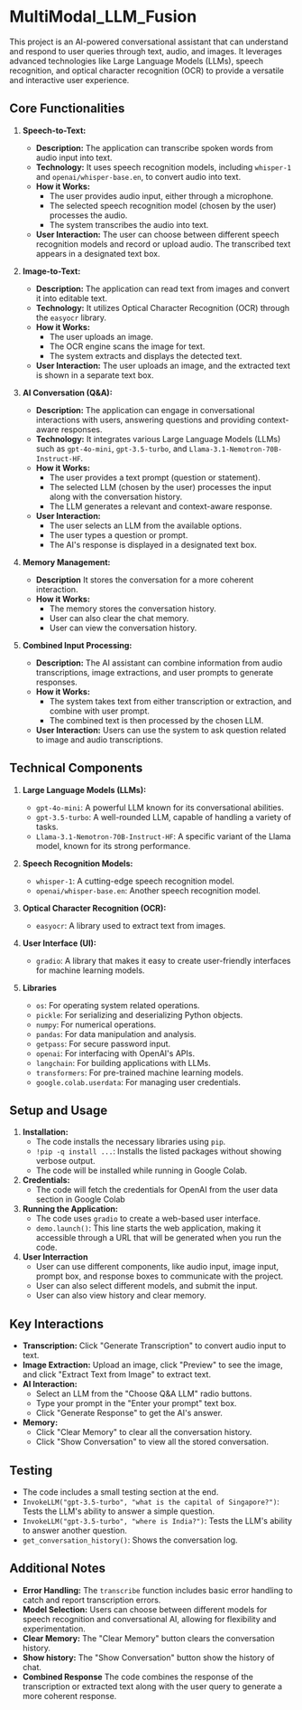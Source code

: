 # MultiModal_LLM_Fusion
This project is an AI-powered conversational assistant that can understand and respond to user queries through text, audio, and images. It leverages advanced technologies like Large Language Models (LLMs), speech recognition, and optical character recognition (OCR) to provide a versatile and interactive user experience.



## Core Functionalities

1.  **Speech-to-Text:**
    *   **Description:** The application can transcribe spoken words from audio input into text.
    *   **Technology:** It uses speech recognition models, including `whisper-1` and `openai/whisper-base.en`, to convert audio into text.
    *   **How it Works:**
        *   The user provides audio input, either through a microphone.
        *   The selected speech recognition model (chosen by the user) processes the audio.
        *   The system transcribes the audio into text.
    *   **User Interaction:** The user can choose between different speech recognition models and record or upload audio. The transcribed text appears in a designated text box.

2.  **Image-to-Text:**
    *   **Description:** The application can read text from images and convert it into editable text.
    *   **Technology:** It utilizes Optical Character Recognition (OCR) through the `easyocr` library.
    *   **How it Works:**
        *   The user uploads an image.
        *   The OCR engine scans the image for text.
        *   The system extracts and displays the detected text.
    *   **User Interaction:** The user uploads an image, and the extracted text is shown in a separate text box.

3.  **AI Conversation (Q\&A):**
    *   **Description:** The application can engage in conversational interactions with users, answering questions and providing context-aware responses.
    *   **Technology:** It integrates various Large Language Models (LLMs) such as `gpt-4o-mini`, `gpt-3.5-turbo`, and `Llama-3.1-Nemotron-70B-Instruct-HF`.
    *   **How it Works:**
        *   The user provides a text prompt (question or statement).
        *   The selected LLM (chosen by the user) processes the input along with the conversation history.
        *   The LLM generates a relevant and context-aware response.
    *   **User Interaction:**
        *   The user selects an LLM from the available options.
        *   The user types a question or prompt.
        *   The AI's response is displayed in a designated text box.

4. **Memory Management:**
    * **Description** It stores the conversation for a more coherent interaction.
    * **How it Works:**
        * The memory stores the conversation history.
        * User can also clear the chat memory.
        * User can view the conversation history.

5.  **Combined Input Processing:**
    *   **Description:** The AI assistant can combine information from audio transcriptions, image extractions, and user prompts to generate responses.
    *   **How it Works:**
        *   The system takes text from either transcription or extraction, and combine with user prompt.
        *   The combined text is then processed by the chosen LLM.
    *   **User Interaction:** Users can use the system to ask question related to image and audio transcriptions.

## Technical Components

1.  **Large Language Models (LLMs):**
    *   `gpt-4o-mini`: A powerful LLM known for its conversational abilities.
    *   `gpt-3.5-turbo`: A well-rounded LLM, capable of handling a variety of tasks.
    *   `Llama-3.1-Nemotron-70B-Instruct-HF`: A specific variant of the Llama model, known for its strong performance.

2.  **Speech Recognition Models:**
    *   `whisper-1`: A cutting-edge speech recognition model.
    *   `openai/whisper-base.en`: Another speech recognition model.

3.  **Optical Character Recognition (OCR):**
    *   `easyocr`: A library used to extract text from images.

4.  **User Interface (UI):**
    *   `gradio`: A library that makes it easy to create user-friendly interfaces for machine learning models.

5. **Libraries**
    *   `os`: For operating system related operations.
    *   `pickle`: For serializing and deserializing Python objects.
    *   `numpy`: For numerical operations.
    *   `pandas`: For data manipulation and analysis.
    *   `getpass`: For secure password input.
    *   `openai`: For interfacing with OpenAI's APIs.
    *   `langchain`: For building applications with LLMs.
    *   `transformers`: For pre-trained machine learning models.
    *  `google.colab.userdata`: For managing user credentials.

## Setup and Usage

1.  **Installation:**
    *   The code installs the necessary libraries using `pip`.
    *   `!pip -q install ...`: Installs the listed packages without showing verbose output.
    *   The code will be installed while running in Google Colab.
2. **Credentials:**
    *  The code will fetch the credentials for OpenAI from the user data section in Google Colab
3.  **Running the Application:**
    *   The code uses `gradio` to create a web-based user interface.
    *   `demo.launch()`: This line starts the web application, making it accessible through a URL that will be generated when you run the code.
4. **User Interraction**
    * User can use different components, like audio input, image input, prompt box, and response boxes to communicate with the project.
    * User can also select different models, and submit the input.
    * User can also view history and clear memory.

## Key Interactions

*   **Transcription:** Click "Generate Transcription" to convert audio input to text.
*   **Image Extraction:** Upload an image, click "Preview" to see the image, and click "Extract Text from Image" to extract text.
*   **AI Interaction:**
    *   Select an LLM from the "Choose Q\&A LLM" radio buttons.
    *   Type your prompt in the "Enter your prompt" text box.
    *   Click "Generate Response" to get the AI's answer.
*   **Memory:**
    * Click "Clear Memory" to clear all the conversation history.
    * Click "Show Conversation" to view all the stored conversation.

## Testing

*   The code includes a small testing section at the end.
*   `InvokeLLM("gpt-3.5-turbo", "what is the capital of Singapore?")`: Tests the LLM's ability to answer a simple question.
*   `InvokeLLM("gpt-3.5-turbo", "where is India?")`: Tests the LLM's ability to answer another question.
*   `get_conversation_history()`: Shows the conversation log.

## Additional Notes

*   **Error Handling:** The `transcribe` function includes basic error handling to catch and report transcription errors.
*   **Model Selection:** Users can choose between different models for speech recognition and conversational AI, allowing for flexibility and experimentation.
*   **Clear Memory:** The "Clear Memory" button clears the conversation history.
*   **Show history:** The "Show Conversation" button show the history of chat.
*   **Combined Response** The code combines the response of the transcription or extracted text along with the user query to generate a more coherent response.
